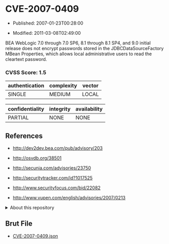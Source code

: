 # CVE-2007-0409

- Published: 2007-01-23T00:28:00

- Modified: 2011-03-08T02:49:00

BEA WebLogic 7.0 through 7.0 SP6, 8.1 through 8.1 SP4, and 9.0 initial release does not encrypt passwords stored in the JDBCDataSourceFactory MBean Properties, which allows local administrative users to read the cleartext password.

### CVSS Score: **1.5**

| authentication | complexity | vector |
| --- | --- | --- |
| SINGLE | MEDIUM | LOCAL |

| confidentiality | integrity | availability |
| --- | --- | --- |
| PARTIAL | NONE | NONE |

## References

* http://dev2dev.bea.com/pub/advisory/203

* http://osvdb.org/38501

* http://secunia.com/advisories/23750

* http://securitytracker.com/id?1017525

* http://www.securityfocus.com/bid/22082

* http://www.vupen.com/english/advisories/2007/0213

<details>
<summary>About this repository</summary> 

  This repository is part of the project [Live Hack CVE](https://github.com/Live-Hack-CVE). Main website can be found [www.live-hack.org](https://www.live-hack.org) 
  
  Made by [Sn0wAlice](https://github.com/Sn0wAlice) for the people that care about security and need to have a feed of the latest CVEs. Hope you enjoy it, don't forget to star the repo and follow me on [Twitter](https://twitter.com/Sn0wAlice) and [Github](https://github.com/Sn0wAlice). And that is my [personnal website](https://www.alice-snow.me/)

  - [Home Page](https://github.com/Live-Hack-CVE)
  - [Framework](https://github.com/Live-Hack-CVE/cve-framework)
  - [CVE database](https://github.com/Live-Hack-CVE/full_database)
  - [Changelog](https://github.com/Live-Hack-CVE/Changelog)
</details>

## Brut File

* [CVE-2007-0409.json](https://raw.githubusercontent.com/Live-Hack-CVE/full_database/main/cves/2007/CVE-2007-0409.json)

